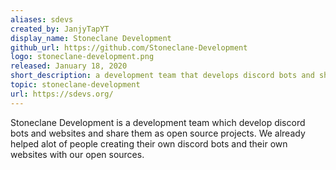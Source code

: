 ```yaml
---
aliases: sdevs
created_by: JanjyTapYT
display_name: Stoneclane Development
github_url: https://github.com/Stoneclane-Development
logo: stoneclane-development.png
released: January 18, 2020
short_description: a development team that develops discord bots and shares them as open source projects.
topic: stoneclane-development
url: https://sdevs.org/
---
```

Stoneclane Development is a development team which develop discord bots and websites and share them as open source projects. We already helped alot of people creating their own discord bots and their own websites with our open sources.
